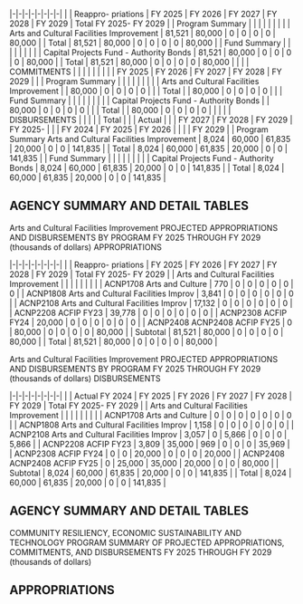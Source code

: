|-|-|-|-|-|-|-|-|
| | Reappro-  priations | FY 2025 | FY 2026 | FY 2027 | FY 2028 | FY 2029 | Total FY 2025- FY 2029 |
| Program Summary | | | | | | | |
| Arts and Cultural Facilities Improvement | 81,521 | 80,000 | 0 | 0 | 0 | 0 | 80,000 |
| Total | 81,521 | 80,000 | 0 | 0 | 0 | 0 | 80,000 |
| Fund Summary | | | | | | | |
| Capital Projects Fund - Authority Bonds | 81,521 | 80,000 | 0 | 0 | 0 | 0 | 80,000 |
| Total | 81,521 | 80,000 | 0 | 0 | 0 | 0 | 80,000 |
| | | COMMITMENTS | | | | | |
| | | FY 2025 | FY 2026 | FY 2027 | FY 2028 | FY 2029 | |
| Program Summary | | | | | | | |
| Arts and Cultural Facilities Improvement | | 80,000 | 0 | 0 | 0 | 0 | |
| Total | | 80,000 | 0 | 0 | 0 | 0 | |
| Fund Summary | | | | | | | |
| Capital Projects Fund - Authority Bonds | | 80,000 | 0 | 0 | 0 | 0 | |
| Total | | 80,000 | 0 | 0 | 0 | 0 | |
| | | DISBURSEMENTS | | | | | Total |
| | Actual | | | FY 2027 | FY 2028 | FY 2029 | FY 2025- |
| | FY 2024 | FY 2025 | FY 2026 | | | | FY 2029 |
| Program Summary  Arts and Cultural Facilities Improvement | 8,024 | 60,000 | 61,835 | 20,000 | 0 | 0 | 141,835 |
| Total | 8,024 | 60,000 | 61,835 | 20,000 | 0 | 0 | 141,835 |
| Fund Summary | | | | | | | |
| Capital Projects Fund - Authority Bonds | 8,024 | 60,000 | 61,835 | 20,000 | 0 | 0 | 141,835 |
| Total | 8,024 | 60,000 | 61,835 | 20,000 | 0 | 0 | 141,835 |

## **AGENCY SUMMARY AND DETAIL TABLES**

Arts and Cultural Facilities Improvement PROJECTED APPROPRIATIONS AND DISBURSEMENTS BY PROGRAM FY 2025 THROUGH FY 2029 (thousands of dollars) APPROPRIATIONS

|-|-|-|-|-|-|-|-|
| | Reappro-  priations | FY 2025 | FY 2026 | FY 2027 | FY 2028 | FY 2029 | Total FY 2025- FY 2029 |
| Arts and Cultural Facilities Improvement | | | | | | | |
| ACNP1708 Arts and Culture | 770 | 0 | 0 | 0 | 0 | 0 | 0 |
| ACNP1808 Arts and Cultural Facilities Improv | 3,841 | 0 | 0 | 0 | 0 | 0 | 0 |
| ACNP2108 Arts and Cultural Facilities Improv | 17,132 | 0 | 0 | 0 | 0 | 0 | 0 |
| ACNP2208 ACFIP FY23 | 39,778 | 0 | 0 | 0 | 0 | 0 | 0 |
| ACNP2308 ACFIP FY24 | 20,000 | 0 | 0 | 0 | 0 | 0 | 0 |
| ACNP2408 ACNP2408 ACFIP FY25 | 0 | 80,000 | 0 | 0 | 0 | 0 | 80,000 |
| Subtotal | 81,521 | 80,000 | 0 | 0 | 0 | 0 | 80,000 |
| Total | 81,521 | 80,000 | 0 | 0 | 0 | 0 | 80,000 |

Arts and Cultural Facilities Improvement PROJECTED APPROPRIATIONS AND DISBURSEMENTS BY PROGRAM FY 2025 THROUGH FY 2029 (thousands of dollars) DISBURSEMENTS

|-|-|-|-|-|-|-|-|
| | Actual FY 2024 | FY 2025 | FY 2026 | FY 2027 | FY 2028 | FY 2029 | Total FY 2025- FY 2029 |
| Arts and Cultural Facilities Improvement | | | | | | | |
| ACNP1708 Arts and Culture | 0 | 0 | 0 | 0 | 0 | 0 | 0 |
| ACNP1808 Arts and Cultural Facilities Improv | 1,158 | 0 | 0 | 0 | 0 | 0 | 0 |
| ACNP2108 Arts and Cultural Facilities Improv | 3,057 | 0 | 5,866 | 0 | 0 | 0 | 5,866 |
| ACNP2208 ACFIP FY23 | 3,809 | 35,000 | 969 | 0 | 0 | 0 | 35,969 |
| ACNP2308 ACFIP FY24 | 0 | 0 | 20,000 | 0 | 0 | 0 | 20,000 |
| ACNP2408 ACNP2408 ACFIP FY25 | 0 | 25,000 | 35,000 | 20,000 | 0 | 0 | 80,000 |
| Subtotal | 8,024 | 60,000 | 61,835 | 20,000 | 0 | 0 | 141,835 |
| Total | 8,024 | 60,000 | 61,835 | 20,000 | 0 | 0 | 141,835 |

## **AGENCY SUMMARY AND DETAIL TABLES**

COMMUNITY RESILIENCY, ECONOMIC SUSTAINABILITY AND TECHNOLOGY PROGRAM SUMMARY OF PROJECTED APPROPRIATIONS, COMMITMENTS, AND DISBURSEMENTS FY 2025 THROUGH FY 2029 (thousands of dollars)

## **APPROPRIATIONS**